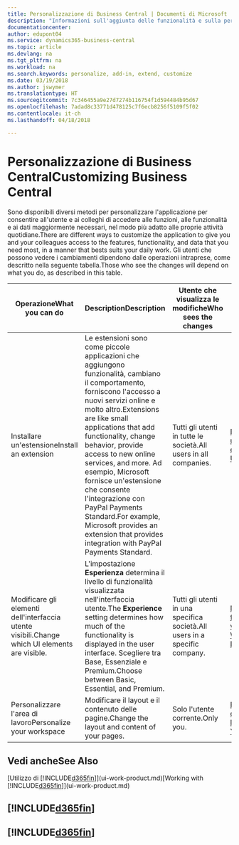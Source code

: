 ```yaml
---
title: Personalizzazione di Business Central | Documenti di Microsoft
description: "Informazioni sull'aggiunta delle funzionalità e sulla personalizzazione di Business Central."
documentationcenter: 
author: edupont04
ms.service: dynamics365-business-central
ms.topic: article
ms.devlang: na
ms.tgt_pltfrm: na
ms.workload: na
ms.search.keywords: personalize, add-in, extend, customize
ms.date: 03/19/2018
ms.author: jswymer
ms.translationtype: HT
ms.sourcegitcommit: 7c346455a9e27d7274b116754f1d594484b95d67
ms.openlocfilehash: 7adad8c33771d478125c7f6ecb8256f5109f5f02
ms.contentlocale: it-ch
ms.lasthandoff: 04/18/2018

---
```

# <a name="customizing-business-central"></a><span data-ttu-id="523d9-103">Personalizzazione di Business Central</span><span class="sxs-lookup"><span data-stu-id="523d9-103">Customizing Business Central</span></span>
<!--NAV # Customizing Dynamics NAV -->
<span data-ttu-id="523d9-104">Sono disponibili diversi metodi per personalizzare l'applicazione per consentire all'utente e ai colleghi di accedere alle funzioni, alle funzionalità e ai dati maggiormente necessari, nel modo più adatto alle proprie attività quotidiane.</span><span class="sxs-lookup"><span data-stu-id="523d9-104">There are different ways to customize the application to give you and your colleagues access to the features, functionality, and data that you need most, in a manner that bests suits your daily work.</span></span> <span data-ttu-id="523d9-105">Gli utenti che possono vedere i cambiamenti dipendono dalle operazioni intraprese, come descritto nella seguente tabella.</span><span class="sxs-lookup"><span data-stu-id="523d9-105">Those who see the changes will depend on what you do, as described in this table.</span></span>

| <span data-ttu-id="523d9-106">Operazione</span><span class="sxs-lookup"><span data-stu-id="523d9-106">What you can do</span></span>    |  <span data-ttu-id="523d9-107">Description</span><span class="sxs-lookup"><span data-stu-id="523d9-107">Description</span></span>  |  <span data-ttu-id="523d9-108">Utente che visualizza le modifiche</span><span class="sxs-lookup"><span data-stu-id="523d9-108">Who sees the changes</span></span>  |  <span data-ttu-id="523d9-109">Ulteriori informazioni</span><span class="sxs-lookup"><span data-stu-id="523d9-109">More information</span></span>  |
|-----|---------------|---------|-------|
|<span data-ttu-id="523d9-110">Installare un'estensione</span><span class="sxs-lookup"><span data-stu-id="523d9-110">Install an extension</span></span>|<span data-ttu-id="523d9-111">Le estensioni sono come piccole applicazioni che aggiungono funzionalità, cambiano il comportamento, forniscono l'accesso a nuovi servizi online e molto altro.</span><span class="sxs-lookup"><span data-stu-id="523d9-111">Extensions are like small applications that add functionality, change behavior, provide access to new online services, and more.</span></span> <span data-ttu-id="523d9-112">Ad esempio, Microsoft fornisce un'estensione che consente l'integrazione con PayPal Payments Standard.</span><span class="sxs-lookup"><span data-stu-id="523d9-112">For example, Microsoft provides an extension that provides integration with PayPal Payments Standard.</span></span>|<span data-ttu-id="523d9-113">Tutti gli utenti in tutte le società.</span><span class="sxs-lookup"><span data-stu-id="523d9-113">All users in all companies.</span></span>|[<span data-ttu-id="523d9-114">Personalizzazione utilizzando le estensioni</span><span class="sxs-lookup"><span data-stu-id="523d9-114">Customizing Using Extensions</span></span>](ui-extensions.md)|
|<span data-ttu-id="523d9-115">Modificare gli elementi dell'interfaccia utente visibili.</span><span class="sxs-lookup"><span data-stu-id="523d9-115">Change which UI elements are visible.</span></span>|<span data-ttu-id="523d9-116">L'impostazione **Esperienza** determina il livello di funzionalità visualizzata nell'interfaccia utente.</span><span class="sxs-lookup"><span data-stu-id="523d9-116">The **Experience** setting determines how much of the functionality is displayed in the user interface.</span></span> <span data-ttu-id="523d9-117">Scegliere tra Base, Essenziale e Premium.</span><span class="sxs-lookup"><span data-stu-id="523d9-117">Choose between Basic, Essential, and Premium.</span></span>|<span data-ttu-id="523d9-118">Tutti gli utenti in una specifica società.</span><span class="sxs-lookup"><span data-stu-id="523d9-118">All users in a specific company.</span></span>|[<span data-ttu-id="523d9-119">Modifica delle funzionalità visualizzate</span><span class="sxs-lookup"><span data-stu-id="523d9-119">Changing Which Features are Displayed</span></span>](ui-experiences.md)|
|<span data-ttu-id="523d9-120">Personalizzare l'area di lavoro</span><span class="sxs-lookup"><span data-stu-id="523d9-120">Personalize your workspace</span></span>|<span data-ttu-id="523d9-121">Modificare il layout e il contenuto delle pagine.</span><span class="sxs-lookup"><span data-stu-id="523d9-121">Change the layout and content of your pages.</span></span>|<span data-ttu-id="523d9-122">Solo l'utente corrente.</span><span class="sxs-lookup"><span data-stu-id="523d9-122">Only you.</span></span>|[<span data-ttu-id="523d9-123">Personalizzazione dell'area di lavoro</span><span class="sxs-lookup"><span data-stu-id="523d9-123">Personalizing Your Workspace</span></span>](ui-personalization-user.md)|

## <a name="see-also"></a><span data-ttu-id="523d9-124">Vedi anche</span><span class="sxs-lookup"><span data-stu-id="523d9-124">See Also</span></span>
<span data-ttu-id="523d9-125">[Utilizzo di [!INCLUDE[d365fin](includes/d365fin_md.md)]](ui-work-product.md)</span><span class="sxs-lookup"><span data-stu-id="523d9-125">[Working with [!INCLUDE[d365fin](includes/d365fin_md.md)]](ui-work-product.md)</span></span>  

## [!INCLUDE[d365fin](includes/free_trial_md.md)]  
## [!INCLUDE[d365fin](includes/training_link_md.md)]

